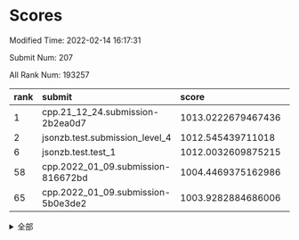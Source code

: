 # Scores

Modified Time: 2022-02-14 16:17:31

Submit Num: 207

All Rank Num: 193257

| rank |               submit               |       score        |       sigma        | pk_num |
| :--- | :--------------------------------- | :----------------- | :----------------- | :----- |
| 1    | cpp.21_12_24.submission-2b2ea0d7   | 1013.0222679467436 | 0.8038517631009583 | 3733   |
| 2    | jsonzb.test.submission_level_4     | 1012.545439711018  | 0.8375527280690129 | 3736   |
| 6    | jsonzb.test.test_1                 | 1012.0032609875215 | 0.8205862045778702 | 3736   |
| 58   | cpp.2022_01_09.submission-816672bd | 1004.4469375162986 | 0.7144189303174718 | 3737   |
| 65   | cpp.2022_01_09.submission-5b0e3de2 | 1003.9282884686006 | 0.7158265673113453 | 3736   |


<details>
<summary>全部</summary>

| rank |                 submit                 |       score        |       sigma        | pk_num |
| :--- | :------------------------------------- | :----------------- | :----------------- | :----- |
| 1    | cpp.21_12_24.submission-2b2ea0d7       | 1013.0222679467436 | 0.8038517631009583 | 3733   |
| 2    | jsonzb.test.submission_level_4         | 1012.545439711018  | 0.8375527280690129 | 3736   |
| 3    | gobigger.level_3.submission_level_3_38 | 1012.361970548661  | 0.7909597437681161 | 3734   |
| 4    | gobigger.level_3.submission_level_3_27 | 1012.3319212700596 | 0.7702179030610544 | 3736   |
| 5    | gobigger.level_3.submission_level_3_10 | 1012.0096646015609 | 0.8279606469072416 | 3732   |
| 6    | jsonzb.test.test_1                     | 1012.0032609875215 | 0.8205862045778702 | 3736   |
| 7    | gobigger.level_3.submission_level_3_4  | 1011.7086466379145 | 0.7669518675145176 | 3734   |
| 8    | gobigger.level_3.submission_level_3_36 | 1011.3129971738357 | 0.7939823867689112 | 3733   |
| 9    | gobigger.level_3.submission_level_3_41 | 1011.1687771667921 | 0.7728995429667846 | 3734   |
| 10   | gobigger.level_3.submission_level_3_16 | 1011.1679795402354 | 0.7800385131098398 | 3733   |
| 11   | gobigger.level_3.submission_level_3_7  | 1011.1026902590474 | 0.7821873708511728 | 3731   |
| 12   | gobigger.level_3.submission_level_3_24 | 1011.0455665677055 | 0.7717892612696625 | 3731   |
| 13   | gobigger.level_3.submission_level_3_25 | 1010.9853107838705 | 0.7447920129157996 | 3738   |
| 14   | gobigger.level_3.submission_level_3_13 | 1010.9117449339574 | 0.7747652683973019 | 3733   |
| 15   | gobigger.level_3.submission_level_3_40 | 1010.8731850978404 | 0.758760088802924  | 3733   |
| 16   | gobigger.level_3.submission_level_3_42 | 1010.8575295355457 | 0.7491969678978272 | 3734   |
| 17   | gobigger.level_3.submission_level_3_30 | 1010.8568950139518 | 0.7625716726510806 | 3733   |
| 18   | gobigger.level_3.submission_level_3_11 | 1010.8009491074465 | 0.7657298659906113 | 3740   |
| 19   | gobigger.level_3.submission_level_3_23 | 1010.7860066986777 | 0.7670529996914482 | 3733   |
| 20   | gobigger.level_3.submission_level_3_14 | 1010.3160892111149 | 0.7571007498829077 | 3736   |
| 21   | gobigger.level_3.submission_level_3_37 | 1010.1807287603392 | 0.7690919181964196 | 3736   |
| 22   | gobigger.level_3.submission_level_3_6  | 1010.1452317010633 | 0.7748400214255428 | 3737   |
| 23   | gobigger.level_3.submission_level_3_3  | 1010.0539538096604 | 0.7517006908001761 | 3733   |
| 24   | gobigger.level_3.submission_level_3_2  | 1010.0400985951436 | 0.7776943163298772 | 3731   |
| 25   | gobigger.level_3.submission_level_3_29 | 1009.9553606938808 | 0.7674167477396375 | 3738   |
| 26   | gobigger.level_3.submission_level_3_15 | 1009.9416151033142 | 0.7641703803871465 | 3738   |
| 27   | gobigger.level_3.submission_level_3_44 | 1009.848669367076  | 0.7517644667704757 | 3738   |
| 28   | gobigger.level_3.submission_level_3_8  | 1009.7868538922235 | 0.7626427199618752 | 3733   |
| 29   | gobigger.level_3.submission_level_3_26 | 1009.6105658013485 | 0.7736586782644038 | 3736   |
| 30   | gobigger.level_3.submission_level_3_47 | 1009.6023263567389 | 0.7628913205368002 | 3734   |
| 31   | gobigger.level_3.submission_level_3_49 | 1009.5910790150506 | 0.7511637339985864 | 3735   |
| 32   | gobigger.level_3.submission_level_3_22 | 1009.5894864960437 | 0.7346626228979111 | 3735   |
| 33   | gobigger.level_3.submission_level_3_28 | 1009.5134103373513 | 0.7682823026398807 | 3740   |
| 34   | gobigger.level_3.submission_level_3_19 | 1009.4850006220396 | 0.784813473976591  | 3730   |
| 35   | gobigger.level_3.submission_level_3_31 | 1009.4538780778043 | 0.7767075381285498 | 3735   |
| 36   | gobigger.level_3.submission_level_3_1  | 1009.3594856869191 | 0.7499002567120738 | 3732   |
| 37   | gobigger.level_3.submission_level_3_33 | 1009.3186464919036 | 0.7638142350826319 | 3738   |
| 38   | gobigger.level_3.submission_level_3_34 | 1009.26660870526   | 0.7531256000682605 | 3729   |
| 39   | gobigger.level_3.submission_level_3_20 | 1009.2040637467503 | 0.7832330042818094 | 3734   |
| 40   | gobigger.level_3.submission_level_3_45 | 1009.0739227417503 | 0.7368097320604772 | 3730   |
| 41   | gobigger.level_3.submission_level_3_43 | 1008.947718927796  | 0.7383977330115417 | 3732   |
| 42   | gobigger.level_3.submission_level_3_48 | 1008.9063088101657 | 0.762335181504768  | 3736   |
| 43   | gobigger.level_3.submission_level_3_5  | 1008.7524081019475 | 0.7741124320867897 | 3733   |
| 44   | gobigger.level_3.submission_level_3_39 | 1008.7439384866666 | 0.7499699964326583 | 3734   |
| 45   | gobigger.level_3.submission_level_3_0  | 1008.7424366908174 | 0.7446822853307491 | 3738   |
| 46   | gobigger.level_3.submission_level_3_21 | 1008.7323819741334 | 0.7518202526366727 | 3741   |
| 47   | gobigger.level_3.submission_level_3_12 | 1008.6733201421381 | 0.7476615555284837 | 3733   |
| 48   | gobigger.level_3.submission_level_3_18 | 1008.6580560153942 | 0.7404127458163406 | 3738   |
| 49   | gobigger.level_3.submission_level_3_9  | 1008.6526225851125 | 0.7490951086409848 | 3733   |
| 50   | gobigger.level_3.submission_level_3_35 | 1008.5989746785896 | 0.7482713414391096 | 3739   |
| 51   | gobigger.level_3.submission_level_3_32 | 1008.5832347845022 | 0.7353644985115553 | 3734   |
| 52   | gobigger.level_3.submission_level_3_17 | 1008.3668450180436 | 0.7461463779108235 | 3733   |
| 53   | gobigger.level_3.submission_level_3_46 | 1008.0940272158965 | 0.7344358486339885 | 3731   |
| 54   | gobigger.level_1.submission_level_1_29 | 1005.0463770871577 | 0.7240738250581779 | 3738   |
| 55   | gobigger.level_1.submission_level_1_48 | 1004.8461024212284 | 0.7350484523660489 | 3741   |
| 56   | gobigger.level_1.submission_level_1_23 | 1004.7871592462085 | 0.7192605696348897 | 3737   |
| 57   | gobigger.level_1.submission_level_1_34 | 1004.5934884947899 | 0.720214891198259  | 3733   |
| 58   | cpp.2022_01_09.submission-816672bd     | 1004.4469375162986 | 0.7144189303174718 | 3737   |
| 59   | gobigger.level_1.submission_level_1_19 | 1004.4312048998255 | 0.7133738487988571 | 3736   |
| 60   | gobigger.level_1.submission_level_1_49 | 1004.425522578482  | 0.7280359752900506 | 3733   |
| 61   | gobigger.level_1.submission_level_1_17 | 1004.3594377615059 | 0.716551050776473  | 3735   |
| 62   | gobigger.level_1.submission_level_1_30 | 1004.1723600022468 | 0.7147775762742391 | 3730   |
| 63   | gobigger.level_1.submission_level_1_2  | 1004.1595592342572 | 0.7172894358127029 | 3729   |
| 64   | gobigger.level_1.submission_level_1_33 | 1004.0941102490445 | 0.7287563511371598 | 3732   |
| 65   | cpp.2022_01_09.submission-5b0e3de2     | 1003.9282884686006 | 0.7158265673113453 | 3736   |
| 66   | gobigger.level_1.submission_level_1_13 | 1003.8888548425421 | 0.7134299725970571 | 3735   |
| 67   | gobigger.level_1.submission_level_1_22 | 1003.8606643747177 | 0.7078212889568901 | 3731   |
| 68   | gobigger.level_1.submission_level_1_16 | 1003.8356449742973 | 0.7222607907689491 | 3734   |
| 69   | gobigger.level_1.submission_level_1_3  | 1003.8289011045135 | 0.7332684940727923 | 3733   |
| 70   | gobigger.level_1.submission_level_1_21 | 1003.8089795462763 | 0.7055412944292102 | 3730   |
| 71   | gobigger.level_1.submission_level_1_27 | 1003.7786229840948 | 0.7155701108629249 | 3730   |
| 72   | gobigger.level_1.submission_level_1_15 | 1003.7225060227947 | 0.7224343087844106 | 3731   |
| 73   | gobigger.level_1.submission_level_1_0  | 1003.5944993820399 | 0.7151710869078786 | 3729   |
| 74   | gobigger.level_1.submission_level_1_11 | 1003.5716850908268 | 0.711635774617145  | 3728   |
| 75   | gobigger.level_1.submission_level_1_18 | 1003.4897509605627 | 0.7125666776026863 | 3738   |
| 76   | gobigger.level_1.submission_level_1_8  | 1003.4843314320656 | 0.7114207100814866 | 3736   |
| 77   | gobigger.level_1.submission_level_1_20 | 1003.4678250588789 | 0.7190124639711439 | 3734   |
| 78   | gobigger.level_1.submission_level_1_24 | 1003.4455079039448 | 0.7132275343447839 | 3736   |
| 79   | gobigger.level_1.submission_level_1_7  | 1003.4425105727263 | 0.7086123323363225 | 3737   |
| 80   | gobigger.level_1.submission_level_1_6  | 1003.4303235672824 | 0.7069314802869544 | 3735   |
| 81   | gobigger.level_1.submission_level_1_26 | 1003.3376725910683 | 0.7303452245331647 | 3734   |
| 82   | gobigger.level_1.submission_level_1_41 | 1003.3098950217725 | 0.7324207776395006 | 3737   |
| 83   | gobigger.level_1.submission_level_1_44 | 1003.2414026596365 | 0.7253893346813065 | 3735   |
| 84   | gobigger.level_1.submission_level_1_36 | 1003.2023670420875 | 0.7156690091546157 | 3734   |
| 85   | gobigger.level_1.submission_level_1_39 | 1003.1052308459506 | 0.7073830108770998 | 3733   |
| 86   | gobigger.level_1.submission_level_1_1  | 1003.0458992773664 | 0.7122649074504115 | 3733   |
| 87   | gobigger.level_1.submission_level_1_43 | 1003.04038238879   | 0.7062855637199712 | 3732   |
| 88   | gobigger.level_1.submission_level_1_12 | 1002.8797009612388 | 0.7165704012238704 | 3735   |
| 89   | gobigger.level_1.submission_level_1_14 | 1002.8424133724629 | 0.712517563457448  | 3733   |
| 90   | gobigger.level_1.submission_level_1_10 | 1002.7877286236184 | 0.708722984315748  | 3733   |
| 91   | gobigger.level_1.submission_level_1_25 | 1002.7853135754332 | 0.7002075636422994 | 3727   |
| 92   | gobigger.level_1.submission_level_1_42 | 1002.7517798931092 | 0.7190991473151138 | 3734   |
| 93   | gobigger.level_1.submission_level_1_4  | 1002.6046082942988 | 0.7087695287785123 | 3736   |
| 94   | gobigger.level_1.submission_level_1_47 | 1002.5712980201744 | 0.7114804860867933 | 3733   |
| 95   | gobigger.level_1.submission_level_1_46 | 1002.5328490658949 | 0.7090824005497053 | 3733   |
| 96   | gobigger.level_1.submission_level_1_35 | 1002.4830624165336 | 0.7182750911818394 | 3736   |
| 97   | gobigger.level_1.submission_level_1_31 | 1002.4769955134674 | 0.7176366001948832 | 3738   |
| 98   | gobigger.level_1.submission_level_1_37 | 1002.3309964867759 | 0.7231832797041848 | 3734   |
| 99   | gobigger.level_1.submission_level_1_32 | 1002.3185116491671 | 0.7131653532111853 | 3730   |
| 100  | gobigger.level_1.submission_level_1_40 | 1002.1485914477728 | 0.719434256918348  | 3738   |
| 101  | gobigger.level_1.submission_level_1_5  | 1002.0457130846711 | 0.7115700227631485 | 3738   |
| 102  | gobigger.level_1.submission_level_1_38 | 1002.0253837595646 | 0.7241177950150931 | 3734   |
| 103  | gobigger.level_1.submission_level_1_45 | 1001.9761009425737 | 0.7040000054804563 | 3731   |
| 104  | gobigger.level_1.submission_level_1_9  | 1001.8044055214574 | 0.7185921702549701 | 3733   |
| 105  | gobigger.level_1.submission_level_1_28 | 1001.5643643348758 | 0.7111219260784443 | 3735   |
| 106  | gobigger.random.submission_random_31   | 997.614300166583   | 0.7106841209908324 | 3736   |
| 107  | gobigger.random.submission_random_37   | 997.5223560642362  | 0.7139464621176975 | 3734   |
| 108  | gobigger.random.submission_random_8    | 997.0647679417591  | 0.7091252558931744 | 3735   |
| 109  | gobigger.random.submission_random_40   | 997.0559267533963  | 0.7061438490251358 | 3739   |
| 110  | gobigger.random.submission_random_6    | 996.9801155775075  | 0.7027918241731864 | 3734   |
| 111  | gobigger.random.submission_random_25   | 996.9439475260998  | 0.6983666097738759 | 3735   |
| 112  | gobigger.random.submission_random_17   | 996.7478594436425  | 0.7001073640421596 | 3741   |
| 113  | gobigger.random.submission_random_1    | 996.7016301100771  | 0.7029831669897811 | 3739   |
| 114  | gobigger.random.submission_random_7    | 996.6396798519899  | 0.7206454905675148 | 3740   |
| 115  | gobigger.random.submission_random_47   | 996.5595114436128  | 0.7055731112989259 | 3736   |
| 116  | gobigger.random.submission_random_2    | 996.5526969069437  | 0.7038429244339839 | 3740   |
| 117  | gobigger.random.submission_random_48   | 996.4956547411522  | 0.7192825991344438 | 3735   |
| 118  | gobigger.random.submission_random_44   | 996.4275538977287  | 0.7042944612922328 | 3733   |
| 119  | gobigger.random.submission_random_19   | 996.4194616466294  | 0.7005725853571655 | 3738   |
| 120  | gobigger.random.submission_random_46   | 996.4173557021321  | 0.7076151447790457 | 3738   |
| 121  | gobigger.random.submission_random_27   | 996.4163888047542  | 0.7143406390279318 | 3733   |
| 122  | gobigger.random.submission_random_26   | 996.3863996776448  | 0.704990902669662  | 3735   |
| 123  | gobigger.random.submission_random_49   | 996.3793819416567  | 0.711711041674087  | 3738   |
| 124  | gobigger.random.submission_random_30   | 996.2462218175122  | 0.7070915042459417 | 3736   |
| 125  | gobigger.random.submission_random_39   | 996.2219931325083  | 0.7172768075375553 | 3733   |
| 126  | gobigger.random.submission_random_12   | 996.1546049137951  | 0.707109146151179  | 3739   |
| 127  | gobigger.random.submission_random_21   | 996.1425317152931  | 0.7111608430462197 | 3735   |
| 128  | gobigger.random.submission_random_18   | 996.1204612323082  | 0.7151906723941184 | 3732   |
| 129  | gobigger.random.submission_random_0    | 996.110561070108   | 0.7153737788344842 | 3733   |
| 130  | gobigger.random.submission_random_23   | 996.0625163584525  | 0.7086201512178454 | 3734   |
| 131  | gobigger.random.submission_random_43   | 996.0475943580125  | 0.7085652831732255 | 3732   |
| 132  | gobigger.random.submission_random_28   | 996.0450141404865  | 0.7184920337852791 | 3739   |
| 133  | gobigger.random.submission_random_14   | 995.9593479423793  | 0.6978828123491748 | 3734   |
| 134  | gobigger.random.submission_random_33   | 995.9104557442346  | 0.7077077436769884 | 3736   |
| 135  | gobigger.random.submission_random_35   | 995.8928465870695  | 0.7150793644753957 | 3732   |
| 136  | gobigger.random.submission_random_4    | 995.8586522640733  | 0.7070760386476638 | 3732   |
| 137  | gobigger.random.submission_random_9    | 995.8431202842469  | 0.7142867890204692 | 3732   |
| 138  | gobigger.random.submission_random_42   | 995.7927098875912  | 0.7122482588565938 | 3731   |
| 139  | gobigger.random.submission_random_24   | 995.6684838871962  | 0.7130594485628383 | 3737   |
| 140  | gobigger.random.submission_random_41   | 995.6100105771139  | 0.7074419603647946 | 3736   |
| 141  | gobigger.random.submission_random_38   | 995.6050347915075  | 0.7152748233622324 | 3736   |
| 142  | gobigger.random.submission_random_20   | 995.4366942855986  | 0.7060002012653056 | 3730   |
| 143  | gobigger.random.submission_random_45   | 995.4210373063123  | 0.7160847073262062 | 3731   |
| 144  | gobigger.random.submission_random_13   | 995.4021529635434  | 0.7276411863797658 | 3732   |
| 145  | gobigger.random.submission_random_11   | 995.298873209545   | 0.7085550481221691 | 3732   |
| 146  | gobigger.random.submission_random_16   | 995.2629348352507  | 0.7074265964814508 | 3730   |
| 147  | gobigger.random.submission_random_34   | 995.2555396760614  | 0.7123260310266878 | 3731   |
| 148  | gobigger.random.submission_random_15   | 995.1799353623599  | 0.7032777075325287 | 3737   |
| 149  | gobigger.random.submission_random_3    | 995.1606082265259  | 0.7167060107540031 | 3734   |
| 150  | gobigger.random.submission_random_36   | 995.0108781171084  | 0.7069841531071432 | 3734   |
| 151  | gobigger.random.submission_random_32   | 994.9117763569179  | 0.71578473750122   | 3736   |
| 152  | gobigger.random.submission_random_10   | 994.907777443409   | 0.7226564594126479 | 3732   |
| 153  | gobigger.random.submission_random_5    | 994.6968948248569  | 0.7219759811579646 | 3730   |
| 154  | gobigger.random.submission_random_22   | 994.5674672564844  | 0.7300207891363926 | 3737   |
| 155  | gobigger.random.submission_random_29   | 994.4512016560766  | 0.717059086479887  | 3731   |
| 156  | gobigger.level_2.submission_level_2_27 | 993.9441104667604  | 0.7365664583250349 | 3735   |
| 157  | gobigger.level_2.submission_level_2_0  | 993.6998291256498  | 0.7321658978121742 | 3730   |
| 158  | gobigger.level_2.submission_level_2_4  | 993.6230190836728  | 0.7459572623336991 | 3732   |
| 159  | gobigger.level_2.submission_level_2_26 | 993.5969508769595  | 0.7157902216909632 | 3736   |
| 160  | gobigger.level_2.submission_level_2_39 | 993.4768937972806  | 0.7273459965235283 | 3734   |
| 161  | gobigger.level_2.submission_level_2_44 | 993.3685325035672  | 0.7307678739871224 | 3734   |
| 162  | gobigger.level_2.submission_level_2_1  | 993.3062684163017  | 0.7286157950318876 | 3734   |
| 163  | gobigger.level_2.submission_level_2_43 | 993.2578006977692  | 0.739923275489567  | 3736   |
| 164  | gobigger.level_2.submission_level_2_37 | 993.2007503269215  | 0.7280034352024933 | 3741   |
| 165  | gobigger.level_2.submission_level_2_36 | 993.1937886892796  | 0.747205244942514  | 3732   |
| 166  | gobigger.level_2.submission_level_2_6  | 993.1587092110963  | 0.7398119476430802 | 3738   |
| 167  | gobigger.level_2.submission_level_2_8  | 993.0524992412061  | 0.7199596055327122 | 3731   |
| 168  | gobigger.level_2.submission_level_2_33 | 992.9479922915239  | 0.7463906089119356 | 3732   |
| 169  | gobigger.level_2.submission_level_2_14 | 992.8812461628154  | 0.732077024711697  | 3727   |
| 170  | gobigger.level_2.submission_level_2_48 | 992.7818802057437  | 0.7492117104047484 | 3736   |
| 171  | gobigger.level_2.submission_level_2_10 | 992.7778291236735  | 0.7373188008294682 | 3744   |
| 172  | gobigger.level_2.submission_level_2_2  | 992.6351390340724  | 0.7312036391878867 | 3740   |
| 173  | gobigger.level_2.submission_level_2_40 | 992.5760221698436  | 0.7361666675203846 | 3726   |
| 174  | gobigger.level_2.submission_level_2_25 | 992.4548458627822  | 0.7445312905297197 | 3735   |
| 175  | gobigger.level_2.submission_level_2_46 | 992.332412933258   | 0.7408661167574891 | 3735   |
| 176  | gobigger.level_2.submission_level_2_34 | 992.2820118716965  | 0.7488766650791371 | 3734   |
| 177  | gobigger.level_2.submission_level_2_42 | 992.2584794660044  | 0.7469190167766743 | 3737   |
| 178  | gobigger.level_2.submission_level_2_23 | 992.232415944206   | 0.7517219357964852 | 3733   |
| 179  | gobigger.level_2.submission_level_2_49 | 992.2018969790071  | 0.7331691373530292 | 3735   |
| 180  | gobigger.level_2.submission_level_2_21 | 992.1694050518267  | 0.741614081330393  | 3738   |
| 181  | gobigger.level_2.submission_level_2_11 | 991.9841418720649  | 0.733313783937018  | 3731   |
| 182  | gobigger.level_2.submission_level_2_15 | 991.8975091724507  | 0.7645920695296198 | 3733   |
| 183  | gobigger.level_2.submission_level_2_3  | 991.729810038519   | 0.746825013404787  | 3732   |
| 184  | gobigger.level_2.submission_level_2_9  | 991.6853172449008  | 0.7432058106211659 | 3732   |
| 185  | gobigger.level_2.submission_level_2_7  | 991.6329480231174  | 0.740849856066115  | 3738   |
| 186  | gobigger.level_2.submission_level_2_29 | 991.6141420862901  | 0.7743009712843754 | 3736   |
| 187  | gobigger.level_2.submission_level_2_17 | 991.5712397807662  | 0.7502399365048922 | 3735   |
| 188  | gobigger.level_2.submission_level_2_16 | 991.5504373448703  | 0.7576596082643899 | 3738   |
| 189  | gobigger.level_2.submission_level_2_31 | 991.5485039204113  | 0.7688124283618228 | 3738   |
| 190  | gobigger.level_2.submission_level_2_5  | 991.5258701387916  | 0.756643544013559  | 3728   |
| 191  | gobigger.level_2.submission_level_2_47 | 991.5227684526832  | 0.7366666341092403 | 3739   |
| 192  | gobigger.level_2.submission_level_2_13 | 991.4748461981567  | 0.7396534965256663 | 3731   |
| 193  | gobigger.level_2.submission_level_2_12 | 991.4702277076753  | 0.7435734511642094 | 3735   |
| 194  | gobigger.level_2.submission_level_2_41 | 991.2633640773003  | 0.754356923641829  | 3740   |
| 195  | gobigger.level_2.submission_level_2_22 | 991.1296628521906  | 0.7429998003442635 | 3733   |
| 196  | gobigger.level_2.submission_level_2_28 | 991.0849231042305  | 0.7636913033306187 | 3730   |
| 197  | gobigger.level_2.submission_level_2_35 | 991.0217281358572  | 0.762354890997973  | 3733   |
| 198  | gobigger.level_2.submission_level_2_38 | 990.9156522628366  | 0.7448013898535789 | 3732   |
| 199  | gobigger.level_2.submission_level_2_30 | 990.8241872697688  | 0.768956355316178  | 3735   |
| 200  | gobigger.level_2.submission_level_2_18 | 990.8113474640759  | 0.7576486555534928 | 3743   |
| 201  | gobigger.level_2.submission_level_2_20 | 990.7430450936511  | 0.7901479456270574 | 3736   |
| 202  | gobigger.level_2.submission_level_2_24 | 990.6970703148801  | 0.7614409005688518 | 3738   |
| 203  | gobigger.level_2.submission_level_2_45 | 990.3864988285521  | 0.7560697897084412 | 3734   |
| 204  | gobigger.level_2.submission_level_2_19 | 990.1949616606682  | 0.7618045150664798 | 3732   |
| 205  | gobigger.level_2.submission_level_2_32 | 990.0034969733342  | 0.763475769539437  | 3737   |
| 206  | gobigger.none.submission_none_0        | 977.4656097433684  | 1.4846894884202058 | 3734   |
| 207  | gobigger.none.submission_none_1        | 977.0793708489717  | 1.3254572284934174 | 3735   |

</details>